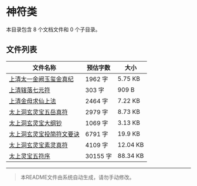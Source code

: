 # 神符类

本目录包含 8 个文档文件和 0 个子目录。

## 文件列表

| 文件名称 | 预估字数 | 大小 |
|---------|---------|------|
| [上清太一金阙玉玺金真纪](道藏/正统道藏洞玄部/神符类/上清太一金阙玉玺金真纪.md) | 1962 字 | 5.75 KB |
| [上清辖落七元符](道藏/正统道藏洞玄部/神符类/上清辖落七元符.md) | 303 字 | 909 B |
| [上清金母求仙上法](道藏/正统道藏洞玄部/神符类/上清金母求仙上法.md) | 2464 字 | 7.22 KB |
| [太上洞玄灵宝五岳真符](道藏/正统道藏洞玄部/神符类/太上洞玄灵宝五岳真符.md) | 2979 字 | 8.73 KB |
| [太上洞玄灵宝大纲钞](道藏/正统道藏洞玄部/神符类/太上洞玄灵宝大纲钞.md) | 1069 字 | 3.13 KB |
| [太上洞玄灵宝投简符文要诀](道藏/正统道藏洞玄部/神符类/太上洞玄灵宝投简符文要诀.md) | 6791 字 | 19.9 KB |
| [太上洞玄灵宝素灵真符](道藏/正统道藏洞玄部/神符类/太上洞玄灵宝素灵真符.md) | 4109 字 | 12.04 KB |
| [太上灵宝五符序](道藏/正统道藏洞玄部/神符类/太上灵宝五符序.md) | 30155 字 | 88.34 KB |

---

> 本README文件由系统自动生成，请勿手动修改。
